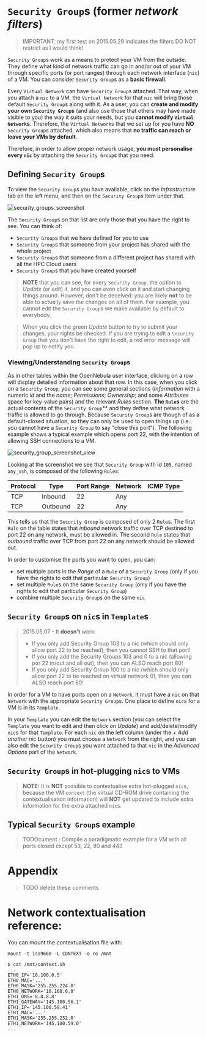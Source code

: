 # `Security Group`s (former _network filters_)

>IMPORTANT: my first test on 2015.05.29 indicates the filters DO NOT restrict as I would think!

`Security Group`s work as a means to protect your VM from the outside. They define what kind of network traffic can go in and/or out of your VM through specific ports (or port ranges) through each network interface (`nic`) of a VM. You can consider `Security Group`s as a **basic firewall**.

Every `Virtual Network` can have `Security Group`s attached. That way, when you attach a `nic` to a VM, the `Virtual Network` for that `nic` will bring those default `Security Group`s along with it. As a user, you can **create and modify your own `Security Group`s** (and also use those that others may have made visible to you) the way it suits your needs, but you **cannot modify `Virtual Network`s**. Therefore, the `Virtual Network`s that we set up for you have **NO** `Security Group`s attached, which also means that **no traffic can reach or leave your VMs by default**.

Therefore, in order to allow proper network usage, **you must personalise every `nic`** by attaching the `Security Group`s that you need.

## Defining `Security Group`s

To view the `Security Group`s you have available, click on the _Infrastructure_ tab on the left menu, and then on the `Security Group`s item under that. 

![security_groups_screenshot](https://git.osd.surfsara.nl/cloud-adm/OpenNebula-4.12-deployment/raw/master/images/security_groups.png)

The `Security Group`s on that list are only those that you have the right to see. You can think of:
* `Security Group`s that we have defined for you to use
* `Security Group`s that someone from your project has shared with the whole project
* `Security Group`s that someone from a different project has shared with all the HPC Cloud users
* `Security Group`s that you have created yourself

> **NOTE** that you can see, for every `Security Group`, the option to _Update_ (or edit) it, and you can even click on it and start changing things around. However, don't be deceived: you are likely **not** to be able to actually save the changes on all of them. For example, you cannot edit the `Security Group`s we make available by default to everybody.

> When you click the green _Update_ button to try to submit your changes, your rights be checked. If you are trying to edit a `Security Group` that you don't have the right to edit, a red error message will pop up to notify you.

### Viewing/Understanding `Security Group`s

As in other tables within the OpenNebula user interface, clicking on a row will display detailed information about that row. In this case, when you click on a `Security Group`, you can see some general sections (_Information_ with a numeric _id_ and the _name_; _Permissions_; _Ownership_; and some _Attributes_ space for key-value pairs) and the relevant _Rules_ section. **The `Rule`s** are the actual contents of the `Security Group`** and they define what network traffic is allowed to go through. Because `Security Group`s are though of as a default-closed situation, so they can only be used to open things up (i.e.: you cannot have a `Security Group` to say "close this port"). The following example shows a typical example which opens port 22, with the intention of allowing SSH connections to a VM.

![security_group_screenshot_view](https://git.osd.surfsara.nl/cloud-adm/OpenNebula-4.12-deployment/raw/master/images/security_group_ssh.png)

Looking at the screenshot we see that `Security Group` with id `105`, named `any_ssh`, is composed of the following `Rule`s:

| Protocol | Type | Port Range | Network | ICMP Type |
| -------- | ---- | ---------- | ------- | --------- |
| TCP      | Inbound | 22      | Any     |           |
| TCP      | Outbound | 22     | Any     |           |

This tells us that the `Security Group` is composed of only 2 `Rule`s. The first `Rule` on the table states that _inbound_ network traffic over TCP destined to port 22 on any network, must be allowed in. The second `Rule` states that _outbound_ traffic over TCP from port 22 on any network should be allowed out.

In order to customise the ports you want to open, you can:
* set multiple ports in the _Range_ of a `Rule` of a `Security Group` (only if you have the rights to edit that particular `Security Group`)
* set multiple `Rule`s on the same `Security Group` (only if you have the rights to edit that particular `Security Group`)
* combine multiple `Security Group`s on the same `nic`

## `Security Group`s on `nic`s in `Template`s

>2015.05.07 - It **doesn't** work:
> * If you only add Security Group 103 to a nic (which should only allow port 22 to be reached), then you cannot SSH to that port!
> * If you only add the Security Groups 103 and 0 to a nic (allowing por 22 in/out and all out), then you can ALSO reach port 80!
> * If you only add Security Group 100 to a nic (which should only allow port 22 to be reached on virtual network 0), then you can ALSO reach port 80!

In order for a VM to have ports open on a `Network`, it must have a `nic` on that `Network` with the appropriate `Security Group`s. One place to define `nic`s for a VM is in its `Template`.

In your `Template` you can edit the `Network` section (you can select the `Template` you want to edit and then click on _Update_) and add/delete/modify `nic`s for that `Template`. For each `nic` on the left column (under the _+ Add another nic_ button) you must choose a `Network` from the right, and you can also edit the `Security Group`s you want attached to that `nic` in the _Advanced Options_ part of the `Network`.

## `Security Group`s in hot-plugging `nic`s to VMs

> **NOTE:** It is **NOT** possible to contextualise extra hot-plugged `nic`s, because the VM `context` (the virtual CD-ROM drive containing the contextualisation information) will **NOT** get updated to include extra information for the extra attached `nic`s.

## Typical `Security Group`s example

>TODOcument : Compile a paradigmatic example for a VM with all ports closed except 53, 22, 80 and 443

# Appendix
>TODO delete these comments

# Network contextualisation reference:

You can mount the contextualisation file with:
```
mount -t iso9660 -L CONTEXT -o ro /mnt
```

```
$ cat /mnt/context.sh
...
ETH0_IP='10.100.0.5'
ETH0_MAC='...'
ETH0_MASK='255.255.224.0'
ETH0_NETWORK='10.100.0.0'
ETH1_DNS='8.8.8.8'
ETH1_GATEWAY='145.100.56.1'
ETH1_IP='145.100.59.41'
ETH1_MAC='...'
ETH1_MASK='255.255.252.0'
ETH1_NETWORK='145.100.59.0'
...
```